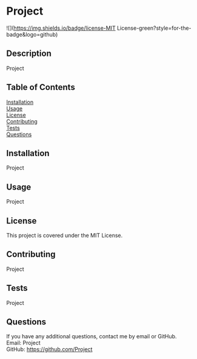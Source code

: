 # Project
![](https://img.shields.io/badge/license-MIT License-green?style=for-the-badge&logo=github)
## Description
Project
## Table of Contents
[Installation](#Installation)
<br>
[Usage](#Usage)
<br>
[License](#License)
<br>
[Contributing](#Contributing)
<br>
[Tests](#Tests)
<br>
[Questions](#Questions)

## Installation
Project

## Usage
Project

## License
This project is covered under the MIT License.

## Contributing
Project

## Tests
Project

## Questions
If you have any additional questions, contact me by email or GitHub.
<br>
Email: Project
<br>
GitHub: https://github.com/Project